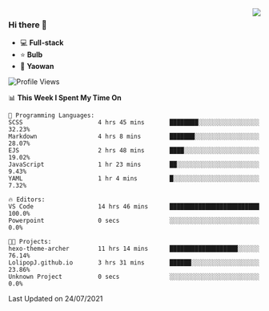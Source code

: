<img  align="right" src="https://github-readme-stats.vercel.app/api?username=LolipopJ&show_icons=true&count_private=true&hide_title=true&include_all_commits=true&theme=vue">

### Hi there 👋

- :computer: **Full-stack**
- :star: **Bulb**
- :pill: **Yaowan**

<!--START_SECTION:waka-->
![Profile Views](http://img.shields.io/badge/Profile%20Views-1-blue)

📊 **This Week I Spent My Time On** 

```text
💬 Programming Languages: 
SCSS                     4 hrs 45 mins       ████████░░░░░░░░░░░░░░░░░   32.23% 
Markdown                 4 hrs 8 mins        ███████░░░░░░░░░░░░░░░░░░   28.07% 
EJS                      2 hrs 48 mins       ████░░░░░░░░░░░░░░░░░░░░░   19.02% 
JavaScript               1 hr 23 mins        ██░░░░░░░░░░░░░░░░░░░░░░░   9.43% 
YAML                     1 hr 4 mins         █░░░░░░░░░░░░░░░░░░░░░░░░   7.32%

🔥 Editors: 
VS Code                  14 hrs 46 mins      █████████████████████████   100.0% 
Powerpoint               0 secs              ░░░░░░░░░░░░░░░░░░░░░░░░░   0.0%

🐱‍💻 Projects: 
hexo-theme-archer        11 hrs 14 mins      ███████████████████░░░░░░   76.14% 
LolipopJ.github.io       3 hrs 31 mins       ██████░░░░░░░░░░░░░░░░░░░   23.86% 
Unknown Project          0 secs              ░░░░░░░░░░░░░░░░░░░░░░░░░   0.0%

```


 Last Updated on 24/07/2021
<!--END_SECTION:waka-->
